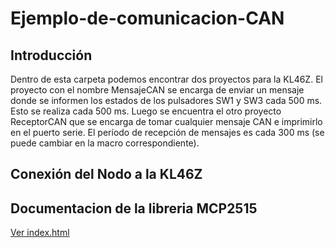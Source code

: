 # Ejemplo-de-comunicacion-CAN

## Introducción

Dentro de esta carpeta podemos encontrar dos proyectos para la KL46Z. El proyecto con el nombre MensajeCAN se encarga de enviar un mensaje donde se informen
los estados de los pulsadores SW1 y SW3 cada 500 ms. Esto se realiza cada 500 ms. Luego se encuentra el otro proyecto ReceptorCAN que se encarga de tomar
cualquier mensaje CAN e imprimirlo en el puerto serie. El período de recepción de mensajes es cada 300 ms (se puede cambiar en la macro correspondiente).

## Conexión del Nodo a la KL46Z


## Documentacion de la libreria MCP2515
[Ver index.html](https://agustin586.github.io/Ejemplos-SD2/)
